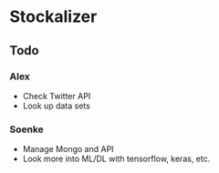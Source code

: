# Stockalizer

## Todo

### Alex
* Check Twitter API
* Look up data sets

### Soenke
* Manage Mongo and API
* Look more into ML/DL with tensorflow, keras, etc.

